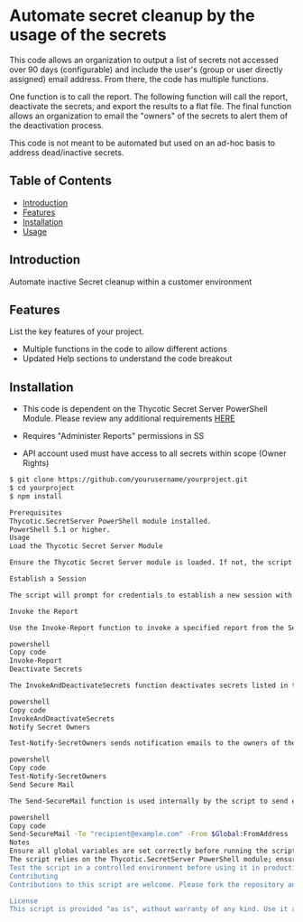 # Automate secret cleanup by the usage of the secrets

This code allows an organization to output a list of secrets not accessed over 90 days (configurable) and include the user's (group or user directly assigned) email address. From there, the code has multiple functions. 

One function is to call the report. The following function will call the report, deactivate the secrets, and export the results to a flat file. The final function allows an organization to email the "owners" of the secrets to alert them of the deactivation process.

This code is not meant to be automated but used on an ad-hoc basis to address dead/inactive secrets.

## Table of Contents

- [Introduction](#introduction)
- [Features](#features)
- [Installation](#installation)
- [Usage](#usage)

## Introduction

Automate inactive Secret cleanup within a customer environment

## Features

List the key features of your project.

- Multiple functions in the code to allow different actions
- Updated Help sections to understand the code breakout

## Installation

- This code is dependent on the Thycotic Secret Server PowerShell Module. Please review any additional requirements [HERE](https://thycotic-ps.github.io/thycotic.secretserver/getting_started/install.html)

- Requires "Administer Reports" permissions in SS
- API account used must have access to all secrets within scope (Owner Rights)

```bash
$ git clone https://github.com/yourusername/yourproject.git
$ cd yourproject
$ npm install

Prerequisites
Thycotic.SecretServer PowerShell module installed.
PowerShell 5.1 or higher.
Usage
Load the Thycotic Secret Server Module

Ensure the Thycotic Secret Server module is loaded. If not, the script will terminate with an error message.

Establish a Session

The script will prompt for credentials to establish a new session with the Secret Server.

Invoke the Report

Use the Invoke-Report function to invoke a specified report from the Secret Server.

powershell
Copy code
Invoke-Report
Deactivate Secrets

The InvokeAndDeactivateSecrets function deactivates secrets listed in the report and exports the results.

powershell
Copy code
InvokeAndDeactivateSecrets
Notify Secret Owners

Test-Notify-SecretOwners sends notification emails to the owners of the secrets being deactivated.

powershell
Copy code
Test-Notify-SecretOwners
Send Secure Mail

The Send-SecureMail function is used internally by the script to send emails. It can also be used standalone for testing email functionality.

powershell
Copy code
Send-SecureMail -To "recipient@example.com" -From $Global:FromAddress -Subject "Test Email" -Body "This is a test email." -SmtpServer $Global:SmtpServer
Notes
Ensure all global variables are set correctly before running the script.
The script relies on the Thycotic.SecretServer PowerShell module; ensure it's installed and accessible.
Test the script in a controlled environment before using it in production.
Contributing
Contributions to this script are welcome. Please fork the repository and submit a pull request with your changes.

License
This script is provided "as is", without warranty of any kind. Use it at your own risk.
